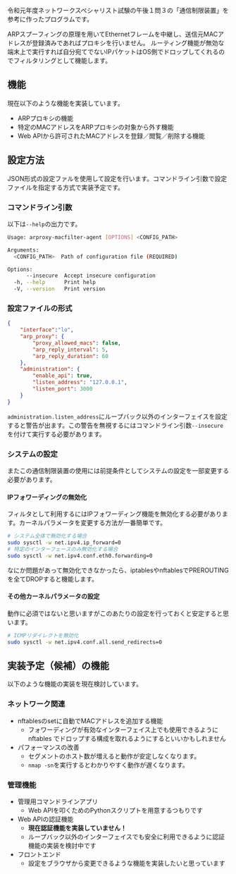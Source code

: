 令和元年度ネットワークスペシャリスト試験の午後１問３の「通信制限装置」を参考に作ったプログラムです。

ARPスプーフィングの原理を用いてEthernetフレームを中継し、送信元MACアドレスが登録済みであればプロキシを行いません。
ルーティング機能が無効な端末上で実行すれば自分宛てでないIPパケットはOS側でドロップしてくれるのでフィルタリングとして機能します。

## 機能
現在以下のような機能を実装しています。
- ARPプロキシの機能
- 特定のMACアドレスをARPプロキシの対象から外す機能
- Web APIから許可されたMACアドレスを登録／閲覧／削除する機能

## 設定方法
JSON形式の設定ファルを使用して設定を行います。コマンドライン引数で設定ファイルを指定する方式で実装予定です。
### コマンドライン引数
以下は`--help`の出力です。
```bash
Usage: arproxy-macfilter-agent [OPTIONS] <CONFIG_PATH>

Arguments:
  <CONFIG_PATH>  Path of configuration file (REQUIRED)

Options:
      --insecure  Accept insecure configuration
  -h, --help      Print help
  -V, --version   Print version
```
### 設定ファイルの形式
```json
{
    "interface":"lo",
    "arp_proxy": {
        "proxy_allowed_macs": false,
        "arp_reply_interval": 5,
        "arp_reply_duration": 60
    },
    "administration": {
        "enable_api": true,
        "listen_address": "127.0.0.1",
        "listen_port": 3000
    }
}
```
`administration.listen_address`にループバック以外のインターフェイスを設定すると警告が出ます。この警告を無視するにはコマンドライン引数`--insecure`を付けて実行する必要があります。
### システムの設定
またこの通信制限装置の使用には前提条件としてシステムの設定を一部変更する必要があります。
#### IPフォワーディングの無効化
フィルタとして利用するにはIPフォワーディング機能を無効化する必要があります。カーネルパラメータを変更する方法が一番簡単です。
```bash
# システム全体で無効化する場合
sudo sysctl -w net.ipv4.ip_forward=0
# 特定のインターフェースのみ無効化する場合
sudo sysctl -w net.ipv4.conf.eth0.forwarding=0
```
なにか問題があって無効化できなかったら、iptablesやnftablesでPREROUTINGを全てDROPすると機能します。
#### その他カーネルパラメータの設定
動作に必須ではないと思いますがこのあたりの設定を行っておくと安定すると思います。
```bash
# ICMPリダイレクトを無効化
sudo sysctl -w net.ipv4.conf.all.send_redirects=0
```
## 実装予定（候補）の機能
以下のような機能の実装を現在検討しています。
### ネットワーク関連
- nftablesのsetに自動でMACアドレスを追加する機能
  - フォワーディングが有効なインターフェイス上でも使用できるように nftables でドロップする構成を取れるようにするといいかもしれません
- パフォーマンスの改善
  - セグメントのホスト数が増えると動作が安定しなくなります。
  - `nmap -sn`を実行するとわかりやすく動作が遅くなります。
### 管理機能
- 管理用コマンドラインアプリ
  - Web APIを叩くためのPythonスクリプトを用意するつもりです
- Web APIの認証機能
  - **現在認証機能を実装していません！**
  - ループバック以外のインターフェイスでも安全に利用できるように認証機能の実装を検討中です
- フロントエンド
  - 設定をブラウザから変更できるような機能を実装したいと思っています
